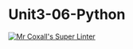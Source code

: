 # Unit3-06-Python
[![Mr Coxall's Super Linter](https://github.com/ICS3U-Programming-KevinC/Unit3-06-Python/workflows/Mr%20Coxall's%20Super%20Linter/badge.svg)](https://github.com/ICS3U-Programming-KevinC/Unit3-06-Python/actions/)
